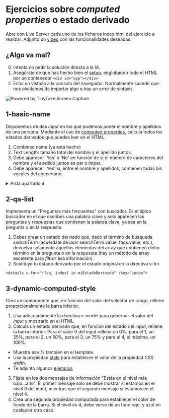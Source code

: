 
# Ejercicios sobre _computed properties_ o estado derivado

Abre con Live Server cada uno de los ficheros index.html del ejercicio a realizar.
Adjunto un [vídeo](https://oscarm.tinytake.com/df/1795ab5/thumbnail?type=attachments&version_no=0&file_version_no=0&thumbnail_size=preview) con las funcionalidades deseadas.

## ¿Algo va mal?

0. Intenta no pedir la solución directa a la IA.
1. Asegúrate de que has hecho bien el [setup](https://vuejs.org/guide/quick-start.html#using-the-global-build), englobando todo el HTML por un contenedor `<div id="app"></div>`
2. Echa un vistazo a la consola del navegador. Normalmente sucede que nos olvidamos de importar algo o hay un error de sintaxis.
<img src="https://oscarm.tinytake.com/media/17910d3?filename=1753086794204_TinyTake21-07-2025-10-33-00_638886835924646084.png&sub_type=thumbnail_preview&type=attachment&width=615&height=486" title="Powered by TinyTake Screen Capture"/>

## 1-basic-name

Disponemos de dos _input_ en los que podemos poner el nombre y apellidos de una persona.
Mediante el uso de [computed properties](https://vuejs.org/guide/essentials/computed), calcula todos los estados derivados que puedes leer en el HTML.

1. Combined name (ya está hecho)
2. Text Length: tamaño total del nombre y el apellido juntos.
3. Debe aparecer 'Yes' o 'No' en función de si el número de caracteres del nombre y el apellido juntos es par o impar.
4. Debe aparecer 'Yes' si, entre el nombre y apellidos, contienen todas las vocales del abecedario.

<details>
  <summary>Pista apartado 4</summary>
  - 'Pedro Murciélago' contiene todas las vocales.
  - Hay un método de array perfecto para determinar si _cada una de las vocales del abecedario_ está contenida en otro string.
</details>

## 2-qa-list

Implementa un "Preguntas más frecuentes" con buscador. Es el típico buscador en el que escribes una palabra clave y solo aparecen las preguntas y respuestas que contienen la palabra clave, ya sea en la pregunta o en la respuesta.

1. Debes crear un estado derivado que, dado el término de búsqueda _searchTerm_ (acuérdate de usar searchTerm.value, faqs.value, etc.), devuelva solamente aquellos elementos del array que contienen dicho término en la pregunta o en la respuesta (hay un método de array excelente para _filtrar_ esa información).
2. Sustituye tu estado derivado por el estado original en la directiva v-for.

`<details v-for="(faq, index) in miEstadoDerivado" :key="index">`

## 3-dynamic-computed-style

Crea un componente que, en función del valor del selector de rango, rellene proporcionalmente la barra inferior.

1. Usa adecuadamente la directiva v-model para gobernar el valor del _input_ y mostrarlo en el HTML.
2. Calcula un estado derivado que, en función del estado del input, rellene la barra inferior. Para el valor 0 del input rellena un 0%, para el 1, un 25%, para el 2, un 50%, para el 3, un 75% y para el 4, el máximo, un 100%.
  - Muestra ese % también en el template.
  - Usa la propiedad [style](https://vuejs.org/guide/essentials/class-and-style.html#binding-inline-styles) para establecer el valor de la propiedad CSS _width_.
  - Te adjunto algunos [ejemplos](https://vuejs.org/examples/#attribute-bindings) 
3. Fíjate en los dos mensajes de información "Estás en el nivel más bajo...alto". El primer mensaje solo se debe mostrar si estamos en el nivel 0 del input, mientras que el segundo mensaje si estamos en el nivel 4.
4. Crea una segunda propiedad computada para establecer el color de fondo de la barra. Si el nivel es 4, debe verse de un tono rojo, y azul en cualquier otro caso.

